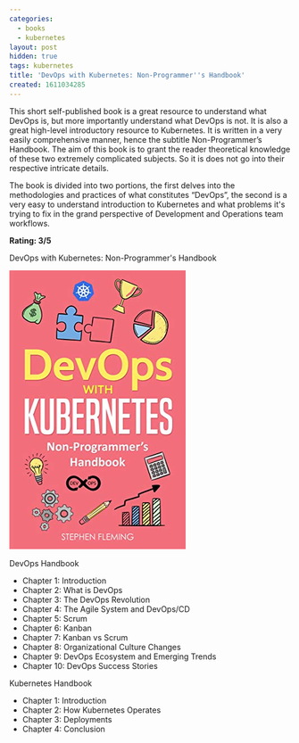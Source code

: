 ```yaml
---
categories:
  - books
  - kubernetes
layout: post
hidden: true
tags: kubernetes
title: 'DevOps with Kubernetes: Non-Programmer''s Handbook'
created: 1611034285
---
```


This short self-published book is a great resource to understand what DevOps is, but more importantly understand what DevOps is not. It is also a great high-level introductory resource to Kubernetes. It is written in a very easily comprehensive manner, hence the subtitle Non-Programmer’s Handbook.  The aim of this book is to grant the reader theoretical knowledge of these two extremely complicated subjects. So it is does not go into their respective intricate details.  

The book is divided into two portions, the first delves into the methodologies and practices of what constitutes “DevOps”, the second is a very easy to understand introduction to Kubernetes and what problems it's trying to fix in the grand perspective of Development and Operations team workflows.  

**Rating: 3/5**

DevOps with Kubernetes: Non-Programmer's Handbook

<a href="https://www.amazon.com/Devops-Kubernetes-Non-Programmers-Stephen-Fleming-ebook/dp/B07H42GFYL" target="_blank"><img src="/assets/books/devops-and-kubernetes.jpg"></a>

DevOps Handbook

* Chapter 1: Introduction
* Chapter 2: What is DevOps
* Chapter 3: The DevOps Revolution
* Chapter 4: The Agile System and DevOps/CD
* Chapter 5: Scrum
* Chapter 6: Kanban
* Chapter 7: Kanban vs Scrum
* Chapter 8: Organizational Culture Changes
* Chapter 9: DevOps Ecosystem and Emerging Trends
* Chapter 10: DevOps Success Stories

Kubernetes Handbook

* Chapter 1: Introduction
* Chapter 2: How Kubernetes Operates
* Chapter 3: Deployments
* Chapter 4: Conclusion
